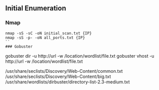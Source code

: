 ## Initial Enumeration
### Nmap
```
nmap -sS -sC -oN initial_scan.txt {IP}  
nmap -sS -p- -oN all_ports.txt {IP}
``
### Gobuster 
```
gobuster dir -u http://url -w /location/wordlist/file.txt
gobuster vhost -u http://url -w /location/wordlist/file.txt

/usr/share/seclists/Discovery/Web-Content/common.txt
/usr/share/seclists/Discovery/Web-Content/big.txt
/usr/share/wordlists/dirbuster/directory-list-2.3-medium.txt
```
